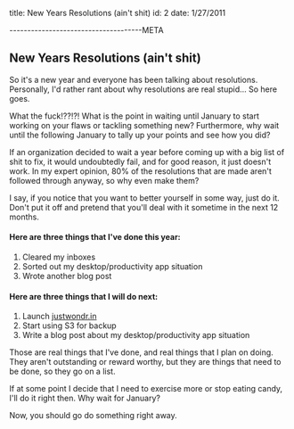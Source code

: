title: New Years Resolutions (ain't shit)
id: 2
date: 1/27/2011

-------------------------------------META

## New Years Resolutions (ain't shit)

So it's a new year and everyone has been talking about resolutions. Personally, I'd rather rant about why resolutions are real stupid... So here goes.

What the fuck!??!?! What is the point in waiting until January to start working on your flaws or tackling something new? Furthermore, why wait until the following January to tally up your points and see how you did?

If an organization decided to wait a year before coming up with a big list of shit to fix, it would undoubtedly fail, and for good reason, it just doesn't work. In my expert opinion, 80% of the resolutions that are made aren't followed through anyway, so why even make them?

I say, if you notice that you want to better yourself in some way, just do it. Don't put it off and pretend that you'll deal with it sometime in the next 12 months.

#### Here are three things that I've done this year: ####

1. Cleared my inboxes
2. Sorted out my desktop/productivity app situation
3. Wrote another blog post

#### Here are three things that I will do next: ####

1. Launch [justwondr.in](http://justwondr.in)
2. Start using S3 for backup
3. Write a blog post about my desktop/productivity app situation

Those are real things that I've done, and real things that I plan on doing. They aren't outstanding or reward worthy, but they are things that need to be done, so they go on a list.

If at some point I decide that I need to exercise more or stop eating candy, I'll do it right then. Why wait for January?

Now, you should go do something right away.
